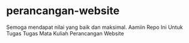# perancangan-website
Semoga mendapat nilai yang baik dan maksimal. Aamiin
Repo Ini Untuk Tugas Tugas Mata Kuliah Perancangan Website
